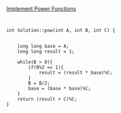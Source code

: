 [Implement Power Functions](https://www.scaler.com/academy/mentee-dashboard/class/34490/assignment/problems/201/?navref=cl_pb_nv_tb)
```


int Solution::pow(int A, int B, int C) {
    
    
    long long base = A;
    long long result = 1;

    while(B > 0){
        if(B%2 == 1){
            result = (result * base)%C;
        }
        B = B/2;
        base = (base * base)%C;
    }
    return (result + C)%C;
}


```

